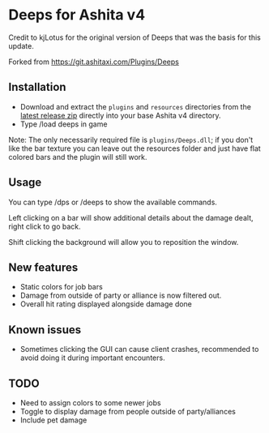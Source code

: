 # Deeps for Ashita v4
Credit to kjLotus for the original version of Deeps that was the basis for this update.

Forked from https://git.ashitaxi.com/Plugins/Deeps

## Installation
- Download and extract the ```plugins``` and ```resources``` directories from the [latest release zip](https://github.com/relliko/Deeps/releases/latest) directly into your base Ashita v4 directory.
- Type /load deeps in game

Note: The only necessarily required file is ```plugins/Deeps.dll```; if you don't like the bar texture you can leave out the resources folder and just have flat colored bars and the plugin will still work.


## Usage
You can type /dps or /deeps to show the available commands. 

Left clicking on a bar will show additional details about the damage dealt, right click to go back.

Shift clicking the background will allow you to reposition the window.


## New features 
- Static colors for job bars
- Damage from outside of party or alliance is now filtered out.
- Overall hit rating displayed alongside damage done


## Known issues
- Sometimes clicking the GUI can cause client crashes, recommended to avoid doing it during important encounters.


## TODO
- Need to assign colors to some newer jobs
- Toggle to display damage from people outside of party/alliances
- Include pet damage

